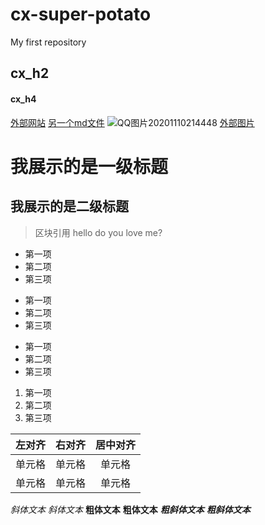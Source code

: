 # cx-super-potato
My first repository
## cx_h2
#### cx_h4
[外部网站](https://mooc1-2.chaoxing.com)
[另一个md文件](cx.md)
![QQ图片20201110214448](https://user-images.githubusercontent.com/83060369/115895884-7a0dc980-a48d-11eb-9076-707129f2488c.jpg)
[外部图片](http://daxueui-oss.koocdn.com/images/fe_upload/2021/4/2021-4-9-1617938850675.jpg)

我展示的是一级标题
=================
我展示的是二级标题
-----------------
> 区块引用
> hello 
> do  you love me? 

* 第一项
* 第二项
* 第三项

+ 第一项
+ 第二项
+ 第三项

- 第一项
- 第二项
- 第三项
1. 第一项
2. 第二项
3. 第三项  


| 左对齐 | 右对齐 | 居中对齐 |
| :-----| ----: | :----: |
| 单元格 | 单元格 | 单元格 |
| 单元格 | 单元格 | 单元格 |


*斜体文本*
_斜体文本_
**粗体文本**
__粗体文本__
***粗斜体文本***
___粗斜体文本___
